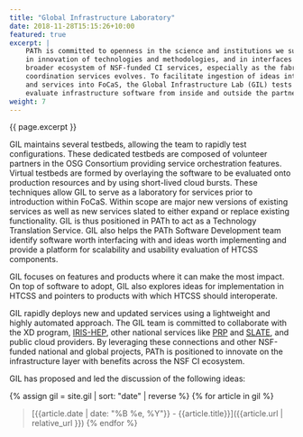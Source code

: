 ```yaml
---
title: "Global Infrastructure Laboratory"
date: 2018-11-28T15:15:26+10:00
featured: true
excerpt: |
    PATh is committed to openness in the science and institutions we support,
    in innovation of technologies and methodologies, and in interfaces to the
    broader ecosystem of NSF-funded CI services, especially as the fabric of
    coordination services evolves. To facilitate ingestion of ideas into HTCSS,
    and services into FoCaS, the Global Infrastructure Lab (GIL) tests and
    evaluate infrastructure software from inside and outside the partnership.
weight: 7
---
```


{{ page.excerpt }}

GIL maintains several testbeds, allowing the team to rapidly test
configurations. These dedicated testbeds are composed of volunteer partners
in the OSG Consortium providing service orchestration features. Virtual
testbeds are formed by overlaying the software to be evaluated onto
production resources and by using short-lived cloud bursts. These techniques
allow GIL to serve as a laboratory for services prior to introduction
within FoCaS. Within scope are major new versions of existing services as
well as new services slated to either expand or replace existing functionality.
GIL is thus positioned in PATh to act as a Technology Translation Service.
GIL also helps the PATh Software Development team identify software worth
interfacing with and ideas worth implementing and provide a platform for
scalability and usability evaluation of HTCSS components.

GIL focuses on features and products where it can make the most impact. On
top of software to adopt, GIL also explores ideas for implementation in HTCSS
and pointers to products with which HTCSS should interoperate.

GIL rapidly deploys new and updated services using a lightweight and highly
automated approach.  The GIL team is committed to collaborate with the XD
program, [IRIS-HEP](https://iris-hep.org/), other national services like
[PRP](https://pacificresearchplatform.org/) and [SLATE](https://slateci.io/),
and public cloud providers. By leveraging these connections and other NSF-funded
national and global projects, PATh is positioned to innovate on the infrastructure
layer with benefits across the NSF CI ecosystem. 

GIL has proposed and led the discussion of the following ideas:

{% assign gil = site.gil | sort: "date" | reverse %}
{% for article in gil %}
> [{{article.date | date: "%B %e, %Y"}} - {{article.title}}]({{article.url | relative_url }}) 
{% endfor %}

